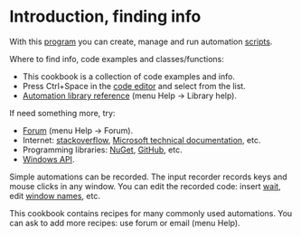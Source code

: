 # Introduction, finding info
With this <a href='/editor/Program.html'>program</a> you can create, manage and run automation <a href='/editor/Scripts.html'>scripts</a>. 

Where to find info, code examples and classes/functions:
- This cookbook is a collection of code examples and info.
- Press Ctrl+Space in the <a href='/editor/Code editor.html'>code editor</a> and select from the list.
- <a href='/api/index.html'>Automation library reference</a> (menu Help -> Library help).

If need something more, try:
- <a href='https://www.libreautomate.com/forum/'>Forum</a> (menu Help -> Forum).
- Internet: <a href='https://www.google.com/search?q=stackoverflow'>stackoverflow</a>, <a href='https://www.google.com/search?q=Microsoft+technical+documentation'>Microsoft technical documentation</a>, etc.
- Programming libraries: <a href='dotNET, NuGet, other libraries.md'>NuGet</a>, <a href='https://www.google.com/search?q=GitHub'>GitHub</a>, etc.
- <a href='Windows API, native libraries.md'>Windows API</a>.

Simple automations can be recorded. The input recorder records keys and mouse clicks in any window. You can edit the recorded code: insert <a href='Simple wait (sleep, delay).md'>wait</a>, edit <a href='Find window, controls, activate.md'>window names</a>, etc.

This cookbook contains recipes for many commonly used automations. You can ask to add more recipes: use forum or email (menu Help).

